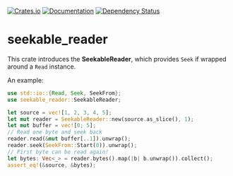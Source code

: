 [![Crates.io](https://img.shields.io/crates/v/seekable_reader.svg)](https://crates.io/crates/seekable_reader)
[![Documentation](https://docs.rs/seekable_reader/badge.svg)](https://docs.rs/crate/seekable_reader/)
[![Dependency Status](https://deps.rs/crate/seekable_reader/0.1.0/status.svg)](https://deps.rs/crate/seekable_reader/0.1.0)

# seekable_reader
This crate introduces the **SeekableReader**, which provides `Seek` if wrapped around a `Read` instance.

An example:
```rust
use std::io::{Read, Seek, SeekFrom};
use seekable_reader::SeekableReader;

let source = vec![1, 2, 3, 4, 5];
let mut reader = SeekableReader::new(source.as_slice(), 1);
let mut buffer = vec![0; 5];
// Read one byte and seek back
reader.read(&mut buffer[..1]).unwrap();
reader.seek(SeekFrom::Start(0)).unwrap();
// First byte can be read again!
let bytes: Vec<_> = reader.bytes().map(|b| b.unwrap()).collect();
assert_eq!(&source, &bytes);
```